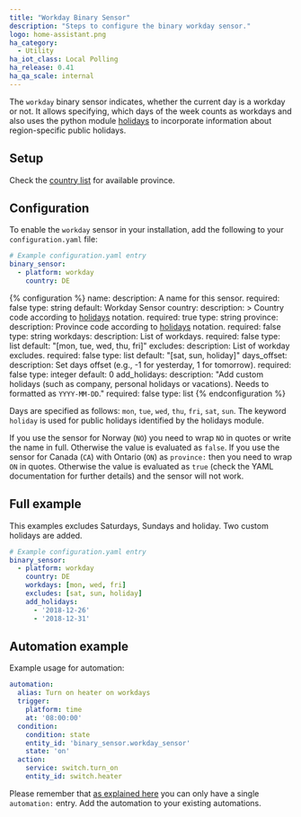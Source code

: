 ```yaml
---
title: "Workday Binary Sensor"
description: "Steps to configure the binary workday sensor."
logo: home-assistant.png
ha_category:
  - Utility
ha_iot_class: Local Polling
ha_release: 0.41
ha_qa_scale: internal
---
```


The `workday` binary sensor indicates, whether the current day is a workday or not. It allows specifying, which days of the week counts as workdays and also
uses the python module [holidays](https://pypi.python.org/pypi/holidays) to incorporate information about region-specific public holidays.

## Setup

Check the [country list](https://github.com/dr-prodigy/python-holidays#available-countries) for available province.

## Configuration

To enable the `workday` sensor in your installation, add the following to your `configuration.yaml` file:

```yaml
# Example configuration.yaml entry
binary_sensor:
  - platform: workday
    country: DE
```

{% configuration %}
name:
  description: A name for this sensor.
  required: false
  type: string
  default: Workday Sensor
country:
  description: >
    Country code according to [holidays](https://pypi.org/project/holidays/) notation.
  required: true
  type: string
province:
  description: Province code according to [holidays](https://pypi.org/project/holidays/) notation.
  required: false
  type: string
workdays:
  description: List of workdays.
  required: false
  type: list
  default: "[mon, tue, wed, thu, fri]"
excludes:
  description: List of workday excludes.
  required: false
  type: list
  default: "[sat, sun, holiday]"
days_offset:
  description: Set days offset (e.g., -1 for yesterday, 1 for tomorrow).
  required: false
  type: integer
  default: 0
add_holidays:
  description: "Add custom holidays (such as company, personal holidays or vacations). Needs to formatted as `YYYY-MM-DD`."
  required: false
  type: list
{% endconfiguration %}

Days are specified as follows: `mon`, `tue`, `wed`, `thu`, `fri`, `sat`, `sun`.
The keyword `holiday` is used for public holidays identified by the holidays module.

<div class='note warning'>

If you use the sensor for Norway (`NO`) you need to wrap `NO` in quotes or write the name in full.
Otherwise the value is evaluated as `false`.
If you use the sensor for Canada (`CA`) with Ontario (`ON`) as `province:` then you need to wrap `ON` in quotes.
Otherwise the value is evaluated as `true` (check the YAML documentation for further details) and the sensor will not work.

</div>

## Full example

This examples excludes Saturdays, Sundays and holiday. Two custom holidays are added.

```yaml
# Example configuration.yaml entry
binary_sensor:
  - platform: workday
    country: DE
    workdays: [mon, wed, fri]
    excludes: [sat, sun, holiday]
    add_holidays: 
      - '2018-12-26'
      - '2018-12-31'
```

## Automation example

Example usage for automation:

```yaml
automation:
  alias: Turn on heater on workdays
  trigger:
    platform: time
    at: '08:00:00'
  condition:
    condition: state
    entity_id: 'binary_sensor.workday_sensor'
    state: 'on'
  action:
    service: switch.turn_on
    entity_id: switch.heater
```

<div class='note'>

Please remember that [as explained here](/docs/configuration/devices/) you can only have a single `automation:` entry. Add the automation to your existing automations.

</div>
